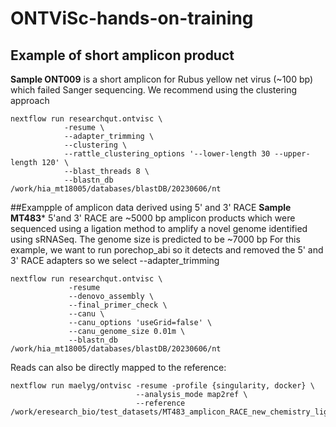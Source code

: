 # ONTViSc-hands-on-training
## Example of short amplicon product

**Sample ONT009** is a short amplicon for Rubus yellow net virus (~100 bp) which failed Sanger sequencing. We recommend using the clustering approach
```
nextflow run researchqut.ontvisc \
            -resume \
            --adapter_trimming \
            --clustering \
            --rattle_clustering_options '--lower-length 30 --upper-length 120' \
            --blast_threads 8 \
            --blastn_db /work/hia_mt18005/databases/blastDB/20230606/nt
```

##Exampple of amplicon data derived using 5' and 3' RACE 
**Sample MT483*** 5'and 3' RACE are ~5000 bp amplicon products which were sequenced using a ligation method to amplify a novel genome identified using sRNASeq. The genome size is predicted to be ~7000 bp For this example, we want to run porechop_abi so it detects and removed the 5' and 3' RACE adapters so we select --adapter_trimming

```
nextflow run researchqut.ontvisc \
             -resume
             --denovo_assembly \
             --final_primer_check \
             --canu \
             --canu_options 'useGrid=false' \
             --canu_genome_size 0.01m \
             --blastn_db /work/hia_mt18005/databases/blastDB/20230606/nt
```
Reads can also be directly mapped to the reference:
```
nextflow run maelyg/ontvisc -resume -profile {singularity, docker} \
                            --analysis_mode map2ref \
                            --reference /work/eresearch_bio/test_datasets/MT483_amplicon_RACE_new_chemistry_ligation/AobVX.fasta
```
